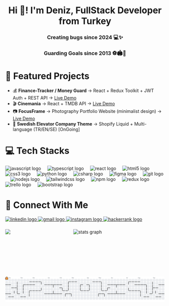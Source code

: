 <h1 align="center">Hi 👋! I'm Deniz, FullStack Developer from Turkey</h2>

###

<h3 align="center">Creating bugs since 2024 💻✨</p>
<h3 align="center">Guarding Goals since 2013 ⚽🏟🥅</h3>

###
# 🚀 Featured Projects
- 💰 **Finance-Tracker / Money Guard** → React + Redux Toolkit + JWT Auth + REST API → [Live Demo](https://finance-tracker-last.vercel.app)
- 🎬 **Cinemania** → React + TMDB API → [Live Demo](https://nan-stop-us.github.io/cinemania/)  
- 📷 **FocusFrame** → Photography Portfolio Website (minimalist design) → [Live Demo](https://denizzozder.github.io/FocusFrame/) 
- 🏢 **Swedish Elevator Company Theme** → Shopify Liquid + Multi-language (TR/EN/SE) [OnGoing]
 
# 💻 Tech Stacks
<div align="left">
  <img src="https://cdn.jsdelivr.net/gh/devicons/devicon/icons/javascript/javascript-original.svg" height="30" alt="javascript logo"  />
  <img width="12" />
  <img src="https://cdn.jsdelivr.net/gh/devicons/devicon/icons/typescript/typescript-original.svg" height="30" alt="typescript logo"  />
  <img width="12" />
  <img src="https://cdn.jsdelivr.net/gh/devicons/devicon/icons/react/react-original.svg" height="30" alt="react logo"  />
  <img width="12" />
  <img src="https://cdn.jsdelivr.net/gh/devicons/devicon/icons/html5/html5-original.svg" height="30" alt="html5 logo"  />
  <img width="12" />
  <img src="https://cdn.jsdelivr.net/gh/devicons/devicon/icons/css3/css3-original.svg" height="30" alt="css3 logo"  />
  <img width="12" />
  <img src="https://cdn.jsdelivr.net/gh/devicons/devicon/icons/python/python-original.svg" height="30" alt="python logo"  />
  <img width="12" />
  <img src="https://cdn.jsdelivr.net/gh/devicons/devicon/icons/csharp/csharp-original.svg" height="30" alt="csharp logo"  />
  <img width="12" />
  <img src="https://cdn.jsdelivr.net/gh/devicons/devicon/icons/figma/figma-original.svg" height="30" alt="figma logo"  />
  <img width="12" />
  <img src="https://cdn.jsdelivr.net/gh/devicons/devicon/icons/git/git-original.svg" height="30" alt="git logo"  />
  <img width="12" />
  <img src="https://cdn.jsdelivr.net/gh/devicons/devicon/icons/nodejs/nodejs-original.svg" height="30" alt="nodejs logo"  />
  <img width="12" />
  <img src="https://cdn.jsdelivr.net/gh/devicons/devicon/icons/tailwindcss/tailwindcss-original-wordmark.svg" height="30" alt="tailwindcss logo"  />
  <img width="12" />
  <img src="https://cdn.jsdelivr.net/gh/devicons/devicon/icons/npm/npm-original-wordmark.svg" height="30" alt="npm logo"  />
  <img width="12" />
  <img src="https://cdn.jsdelivr.net/gh/devicons/devicon/icons/redux/redux-original.svg" height="30" alt="redux logo"  />
  <img width="12" />
  <img src="https://cdn.jsdelivr.net/gh/devicons/devicon/icons/trello/trello-plain.svg" height="30" alt="trello logo"  />
  <img width="12" />
  <img src="https://cdn.jsdelivr.net/gh/devicons/devicon/icons/bootstrap/bootstrap-original.svg" height="30" alt="bootstrap logo"  />
</div>

###
# 🤝 Connect With Me
<div align="left">
  <a href="https://www.linkedin.com/in/denizozder1" target="_blank">
    <img src="https://img.shields.io/static/v1?message=LinkedIn&logo=linkedin&label=&color=0077B5&logoColor=white&labelColor=&style=for-the-badge" height="35" alt="linkedin logo"  />
  </a>
  <a href="mailto:contact@denizozder.com" target="_blank">
    <img src="https://img.shields.io/static/v1?message=Gmail&logo=gmail&label=&color=D14836&logoColor=white&labelColor=&style=for-the-badge" height="35" alt="gmail logo"  />
  </a>
  <a href="https://www.instagram.com/deniz.ozder1" target="_blank">
    <img src="https://img.shields.io/static/v1?message=Instagram&logo=instagram&label=&color=E4405F&logoColor=white&labelColor=&style=for-the-badge" height="35" alt="instagram logo"  />
  </a>
  <a href="https://www.hackerrank.com/profile/candenizozder08" target="_blank">
    <img src="https://img.shields.io/static/v1?message=HackerRank&logo=hackerrank&label=&color=2EC866&logoColor=white&labelColor=&style=for-the-badge" height="35" alt="hackerrank logo"  />
  </a>
</div>

###

<img align="left" height="150" src="https://media.giphy.com/media/v1.Y2lkPTc5MGI3NjExODBzcTl6d3RvcDltdTJqMzlpYnNzZm95anY2Mmo1Z29qdTl0YjJvMiZlcD12MV9naWZzX3NlYXJjaCZjdD1n/aNqEFrYVnsS52/giphy.gif"  />

###

<div align="center">
  <img src="https://github-readme-stats.vercel.app/api?username=DenizzOzder&hide_title=false&hide_rank=false&show_icons=true&include_all_commits=true&count_private=true&disable_animations=false&theme=dracula&locale=en&hide_border=false" height="250" alt="stats graph"  />
</div>

###

<picture>
  <source media="(prefers-color-scheme: dark)" srcset="https://raw.githubusercontent.com/DenizzOzder/DenizzOzder/output/pacman-contribution-graph-dark.svg">
  <source media="(prefers-color-scheme: light)" srcset="https://raw.githubusercontent.com/DenizzOzder/DenizzOzder/output/pacman-contribution-graph.svg">
  <img alt="pacman contribution graph" src="https://raw.githubusercontent.com/DenizzOzder/DenizzOzder/output/pacman-contribution-graph.svg">
</picture>

###

